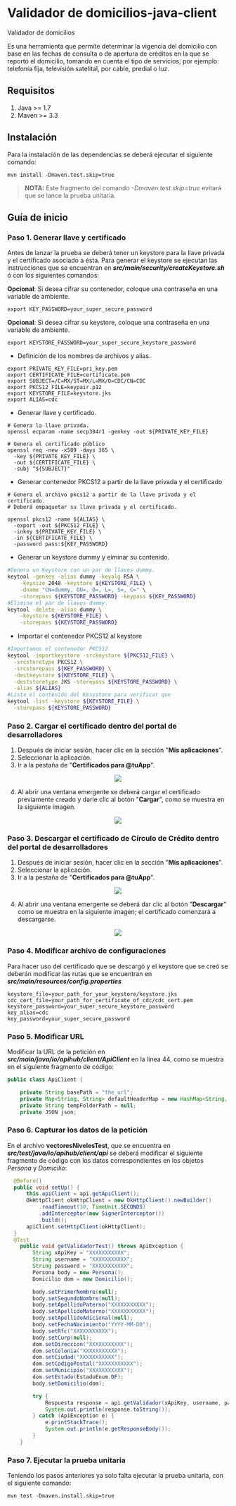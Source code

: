 # Validador de domicilios-java-client

Validador de domicilios

Es una herramienta que permite determinar la vigencia del domicilio con base en las fechas de consulta o de apertura de créditos en la que se reportó el domicilio, tomando en cuenta el tipo de servicios; por ejemplo: telefonía fija, televisión satelital, por cable, predial o luz.

## Requisitos

1. Java >= 1.7
2. Maven >= 3.3

## Instalación

Para la instalación de las dependencias se deberá ejecutar el siguiente comando:

```shell
mvn install -Dmaven.test.skip=true
```

> **NOTA:** Este fragmento del comando *-Dmaven.test.skip=true* evitará que se lance la prueba unitaria.


## Guía de inicio

### Paso 1. Generar llave y certificado

Antes de lanzar la prueba se deberá tener un keystore para la llave privada y el certificado asociado a ésta.
Para generar el keystore se ejecutan las instrucciones que se encuentran en ***src/main/security/createKeystore.sh*** ó con los siguientes comandos:

**Opcional**: Si desea cifrar su contenedor, coloque una contraseña en una variable de ambiente.

```shell
export KEY_PASSWORD=your_super_secure_password
```

**Opcional**: Si desea cifrar su keystore, coloque una contraseña en una variable de ambiente.

```shell
export KEYSTORE_PASSWORD=your_super_secure_keystore_password
```

- Definición de los nombres de archivos y alias.

```shell
export PRIVATE_KEY_FILE=pri_key.pem
export CERTIFICATE_FILE=certificate.pem
export SUBJECT=/C=MX/ST=MX/L=MX/O=CDC/CN=CDC
export PKCS12_FILE=keypair.p12
export KEYSTORE_FILE=keystore.jks
export ALIAS=cdc
```
- Generar llave y certificado.

```shell
# Genera la llave privada.
openssl ecparam -name secp384r1 -genkey -out ${PRIVATE_KEY_FILE}

# Genera el certificado público
openssl req -new -x509 -days 365 \
  -key ${PRIVATE_KEY_FILE} \
  -out ${CERTIFICATE_FILE} \
  -subj "${SUBJECT}"

```

- Generar contenedor PKCS12 a partir de la llave privada y el certificado

```shell
# Genera el archivo pkcs12 a partir de la llave privada y el certificado.
# Deberá empaquetar su llave privada y el certificado.

openssl pkcs12 -name ${ALIAS} \
  -export -out ${PKCS12_FILE} \
  -inkey ${PRIVATE_KEY_FILE} \
  -in ${CERTIFICATE_FILE} \
  -password pass:${KEY_PASSWORD}

```

- Generar un keystore dummy y eiminar su contenido.

```sh
#Genera un Keystore con un par de llaves dummy.
keytool -genkey -alias dummy -keyalg RSA \
    -keysize 2048 -keystore ${KEYSTORE_FILE} \
    -dname "CN=dummy, OU=, O=, L=, S=, C=" \
    -storepass ${KEYSTORE_PASSWORD} -keypass ${KEY_PASSWORD}
#Elimina el par de llaves dummy.
keytool -delete -alias dummy \
    -keystore ${KEYSTORE_FILE} \
    -storepass ${KEYSTORE_PASSWORD}
```

- Importar el contenedor PKCS12 al keystore

```sh
#Importamos el contenedor PKCS12
keytool -importkeystore -srckeystore ${PKCS12_FILE} \
  -srcstoretype PKCS12 \
  -srcstorepass ${KEY_PASSWORD} \
  -destkeystore ${KEYSTORE_FILE} \
  -deststoretype JKS -storepass ${KEYSTORE_PASSWORD} \
  -alias ${ALIAS}
#Lista el contenido del Kesystore para verificar que
keytool -list -keystore ${KEYSTORE_FILE} \
  -storepass ${KEYSTORE_PASSWORD}
```

### Paso 2. Cargar el certificado dentro del portal de desarrolladores

1. Después de iniciar sesión, hacer clic en la sección "**Mis aplicaciones**".
2. Seleccionar la aplicación.
3. Ir a la pestaña de "**Certificados para @tuApp**".

<p align="center">
  <img src="http://api-dev-documentacion.s3-website-us-east-1.amazonaws.com/docs/API-docs/img/applications.png">
 </p>

4. Al abrir una ventana emergente se deberá cargar el certificado previamente creado y darle clic al botón "**Cargar**", como se muestra en la siguiente imagen.
<p align="center">
  <img src="./img/upload_cert.png">
</p>

### Paso 3. Descargar el certificado de Círculo de Crédito dentro del portal de desarrolladores

1. Después de iniciar sesión, hacer clic en la sección "**Mis aplicaciones**".
2. Seleccionar la aplicación.
3. Ir a la pestaña de "**Certificados para @tuApp**".

<p align="center">
  <img src="http://api-dev-documentacion.s3-website-us-east-1.amazonaws.com/docs/API-docs/img/applications.png">
 </p>

4. Al abrir una ventana emergente se deberá dar clic al botón "**Descargar**" como se muestra en la siguiente imagen; el certificado comenzará a descargarse.

<p align="center">
  <img src="./img/download_cert.png">
</p>

### Paso 4. Modificar archivo de configuraciones

Para hacer uso del certificado que se descargó y el keystore que se creó se deberán modificar las rutas que se encuentran en ***src/main/resources/config.properties***

```properties
keystore_file=your_path_for_your_keystore/keystore.jks
cdc_cert_file=your_path_for_certificate_of_cdc/cdc_cert.pem
keystore_password=your_super_secure_keystore_password
key_alias=cdc
key_password=your_super_secure_password
```

### Paso 5. Modificar URL

Modificar la URL de la petición en ***src/main/java/io/apihub/client/ApiClient*** en la línea 44, como se muestra en el siguiente fragmento de código:

```java
public class ApiClient {

    private String basePath = "the_url";
    private Map<String, String> defaultHeaderMap = new HashMap<String, String>();
    private String tempFolderPath = null;
    private JSON json;
```

### Paso 6. Capturar los datos de la petición

En el archivo **vectoresNivelesTest**, que se encuentra en ***src/test/java/io/apihub/client/api*** se deberá modificar el siguiente fragmento de código con los datos correspondientes en los objetos *Persona* y *Domicilio*:

```java
  @Before()
  public void setUp() {
      this.apiClient = api.getApiClient();
      OkHttpClient okHttpClient = new OkHttpClient().newBuilder()
          .readTimeout(30, TimeUnit.SECONDS)
          .addInterceptor(new SignerInterceptor())
          .build();
      apiClient.setHttpClient(okHttpClient);
  }
  @Test
    public void getValidadorTest() throws ApiException {
        String xApiKey = "XXXXXXXXXXX";
        String username = "XXXXXXXXXXX";
        String password = "XXXXXXXXXXX";
        Persona body = new Persona();
        Domicilio dom = new Domicilio();

        body.setPrimerNombre(null);
        body.setSegundoNombre(null);
        body.setApellidoPaterno("XXXXXXXXXXX");
        body.setApellidoMaterno("XXXXXXXXXXX");
        body.setApellidoAdicional(null);
        body.setFechaNacimiento("YYYY-MM-DD");
        body.setRfc("XXXXXXXXXXX");
        body.setCurp(null);
        dom.setDireccion("XXXXXXXXXXX");
        dom.setColonia("XXXXXXXXXXX");
        dom.setCiudad("XXXXXXXXXXX");
        dom.setCodigoPostal("XXXXXXXXXXX");
        dom.setMunicipio("XXXXXXXXXXX");
        dom.setEstado(EstadoEnum.DF);
        body.setDomicilio(dom);

        try {
            Respuesta response = api.getValidador(xApiKey, username, password, body);
            System.out.println(response.toString());
        } catch (ApiException e) {
            e.printStackTrace();
            System.out.println(e.getResponseBody());
        }
    }
```

### Paso 7. Ejecutar la prueba unitaria

Teniendo los pasos anteriores ya solo falta ejecutar la prueba unitaria, con el siguiente comando:

```shell
mvn test -Dmaven.install.skip=true
```
